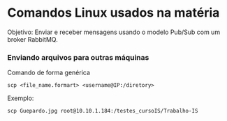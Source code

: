# Comandos Linux usados na matéria

Objetivo: Enviar e receber mensagens usando o modelo Pub/Sub com um broker RabbitMQ.

### Enviando arquivos para outras máquinas

Comando de forma genérica
```
scp <file_name.formart> <username@IP:/diretory>
```
Exemplo:
```
scp Guepardo.jpg root@10.10.1.184:/testes_cursoIS/Trabalho-IS
```
